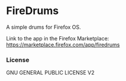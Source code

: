 # FireDrums
A simple drums for Firefox OS.

Link to the app in the Firefox Marketplace:
https://marketplace.firefox.com/app/firedrums

### License
GNU GENERAL PUBLIC LICENSE V2